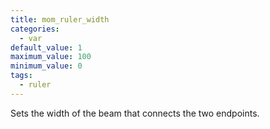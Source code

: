 ```yaml
---
title: mom_ruler_width
categories:
  - var
default_value: 1
maximum_value: 100
minimum_value: 0
tags:
  - ruler
---
```


Sets the width of the beam that connects the two endpoints.
